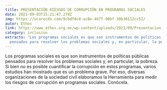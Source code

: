 ```yaml
---
title: PRESENTACIÓN RIESGOS DE CORRUPCIÓN EN PROGRAMAS SOCIALES
date: 2021-09-03T15:21:47.278Z
img: https://ucarecdn.com/9cbdf8c0-ac8e-4b7f-90bf-30b30112cc52/
autor: Ethos
link: https://www.ethos.org.mx/wp-content/uploads/2021/09/Presentacion-Evento-Riesgos-de-Corrupcion-2021-31-08.pdf
category: inclusion
extracto: "Los programas sociales es que son instrumentos de políticas públicas
  pensados para resolver los problemas sociales y, en particular, la pobreza. "
---
```

<!--StartFragment-->

Los programas sociales es que son instrumentos de políticas públicas pensados para resolver los problemas sociales y, en particular, la pobreza. Si bien no es posible cuantificar la corrupción en estos programas, varios estudios han mostrado que es un problema grave. Por eso, diversas organizaciones de la sociedad civil elaboramos la Herramienta para medir los riesgos de corrupción en programas sociales. Conócela.

<!--EndFragment-->